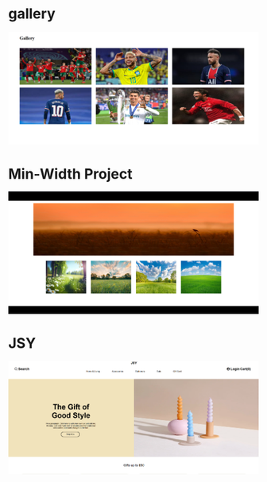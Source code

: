 <h1>gallery</h1>
<a href="https://dynamic-taffy-40f38f.netlify.app/"><img src="Gallery-Media/img/Media.png"></a>

<h1>Min-Width Project</h1>
<a href="https://frolicking-zuccutto-307b3f.netlify.app/"><img src="Min-width/layout.png"></a>

<h1>JSY</h1>
<a href="https://unrivaled-cactus-411f73.netlify.app/"><img src="nav/nav.png"></a>
